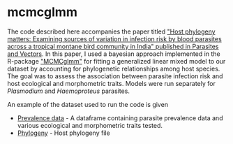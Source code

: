 # mcmcglmm

The code described here accompanies the paper titled ["Host phylogeny matters: Examining sources of variation in infection risk by blood parasites across a tropical montane bird community in India" published in Parasites and Vectors](https://parasitesandvectors.biomedcentral.com/articles/10.1186/s13071-020-04404-8). In this paper, I used a bayesian approach implemented in the R-package ["MCMCglmm"](https://rdrr.io/github/jarrodhadfield/MCMCglmm/) for fitting a generalized linear mixed model to our dataset by accounting for phylogenetic relationships among host species. The goal was to assess the association between parasite infection risk and host ecological and morphometric traits. Models were run separately for *Plasmodium* and *Haemoproteus* parasites.

An example of the dataset used to run the code is given 
* [Prevalence data](IndSpGeoData_example.csv) - A dataframe containing parasite prevalence data and various ecological and morphometric traits tested.
* [Phylogeny](sh-files/run_bwa_mem.sh) - Host phylogeny file 
